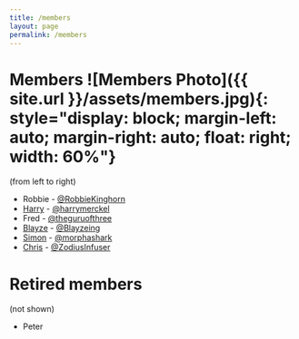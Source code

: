 ```yaml
---
title: /members
layout: page
permalink: /members
---
```


# Members ![Members Photo]({{ site.url }}/assets/members.jpg){: style="display: block; margin-left: auto; margin-right: auto; float: right; width: 60%"}
(from left to right)
- Robbie - [@RobbieKinghorn](https://twitter.com/RobbieKinghorn)
- [Harry](http://keiththerobot.uk/) - [@harrymerckel](https://twitter.com/harrymerckel)
- Fred - [@theguruofthree](https://twitter.com/theguruofthree)
- [Blayze](http://blayze.tech/) - [@Blayzeing](https://twitter.com/Blayzeing)
- [Simon](http://simongt.com/) - [@morphashark](https://twitter.com/morphashark)
- [Chris](http://zodiusinfuser.uk/) - [@ZodiusInfuser](https://twitter.com/ZodiusInfuser)

# Retired members
(not shown)
- Peter
